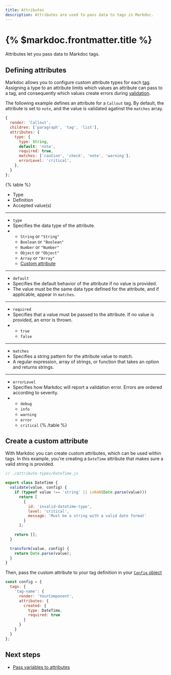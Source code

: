```yaml
---
title: Attributes
description: Attributes are used to pass data to tags in Markdoc.
---
```


# {% $markdoc.frontmatter.title %}

Attributes let you pass data to Markdoc tags.

## Defining attributes

Markdoc allows you to configure custom attribute types for each [tag](/docs/tags). Assigning a type to an attribute limits which values an attribute can pass to a tag, and consequently which values create errors during [validation](/docs/validation). 

The following example defines an attribute for a `Callout` tag. By default, the attribute is set to `note`, and the value is validated agatinst the `matches` array. 

```js
{
  render: 'Callout',
  children: ['paragraph', 'tag', 'list'],
  attributes: {
    type: {
      type: String,
      default: 'note',
      required: true,
      matches: ['caution', 'check', 'note', 'warning'],
      errorLevel: 'critical',
    },
  }
};
```

{% table %}
* Type
* Definition
* Accepted value(s)
---
* `type`
* Specifies the data type of the attribute.
* * `String` or `"String"`
  * `Boolean` or `"Boolean"`
  * `Number` or `"Number"`
  * `Object` or `"Object"`
  * `Array` or `"Array"`
  * [Custom attribute](#create-a-custom-attribute)
---
* `default`
* Specifies the default behavior of the attribute if no value is provided. 
* The value must be the same data type defined for the attribute, and if applicable, appear in `matches`.
---
* `required`
* Specifies that a value must be passed to the attribute. If no value is provided, an error is thrown.
* * `true`
  * `false` 
---
* `matches`
* Specifies a string pattern for the attribute value to match.
* A regular expression, array of strings, or function that takes an option and returns strings.  
---
* `errorLevel`
* Specifies how Markdoc will report a validation error. Errors are ordered according to severity. 
* * `debug` 
  * `info`
  * `warning`
  * `error`
  * `critical`
{% /table %}

## Create a custom attribute

With Markdoc you can create custom attributes, which can be used within tags. In this example, you're creating a `DateTime` attribute that makes sure a valid string is provided.

```js
// ./attribute-types/DateTime.js

export class DateTime {
  validate(value, config) {
    if (typeof value !== 'string' || isNaN(Date.parse(value)))
      return [
        {
          id: 'invalid-datetime-type',
          level: 'critical',
          message: 'Must be a string with a valid date format'
        }
      ];

    return [];
  }

  transform(value, config) {
    return Date.parse(value);
  }
}
```

Then, pass the custom attribute to your tag definition in your [`Config` object](/docs/config)

```js
const config = {
  tags: {
    'tag-name': {
      render: 'YourComponent',
      attributes: {
        created: {
          type: DateTime,
          required: true
        }
      }
    }
  }
};
```

## Next steps

- [Pass variables to attributes](/docs/variables)
